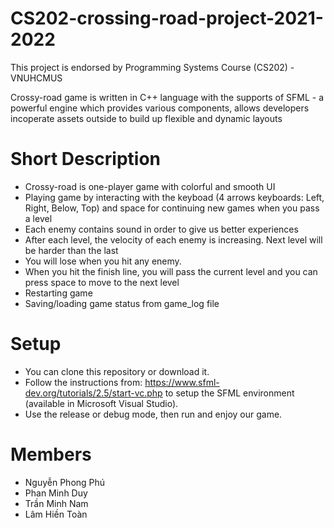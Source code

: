# CS202-crossing-road-project-2021-2022

This project is endorsed by Programming Systems Course (CS202) - VNUHCMUS

Crossy-road game is written in C++ language with the supports of SFML - a powerful engine which provides various components, allows developers incoperate assets outside to build up flexible and dynamic layouts

# Short Description
- Crossy-road is one-player game with colorful and smooth UI
- Playing game by interacting with the keyboad (4 arrows keyboards: Left, Right, Below, Top) and space for continuing new games when you pass a level
- Each enemy contains sound in order to give us better experiences
- After each level, the velocity of each enemy is increasing. Next level will be harder than the last
- You will lose when you hit any enemy.
- When you hit the finish line, you will pass the current level and you can press space to move to the next level
- Restarting game
- Saving/loading game status from game_log file

# Setup

- You can clone this repository or download it.
- Follow the instructions from: https://www.sfml-dev.org/tutorials/2.5/start-vc.php to setup the SFML environment (available in Microsoft Visual Studio).
- Use the release or debug mode, then run and enjoy our game.

# Members

- Nguyễn Phong Phú
- Phan Minh Duy
- Trần Minh Nam
- Lâm Hiền Toàn
